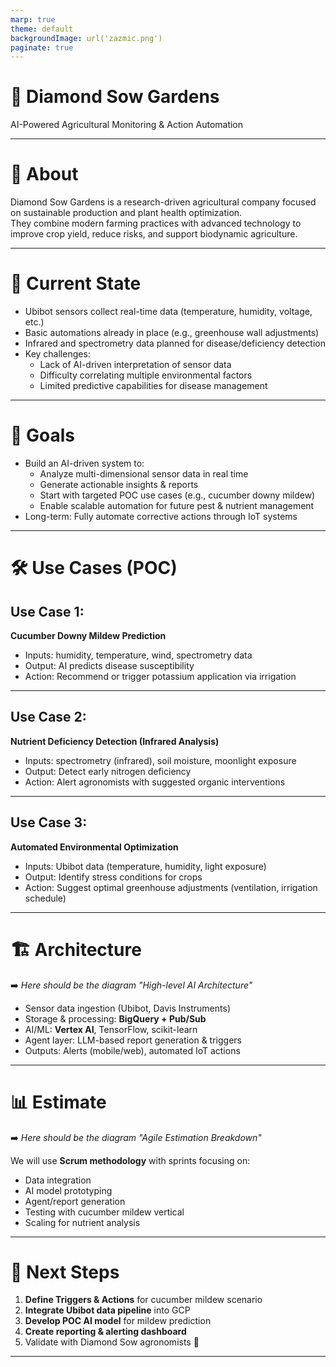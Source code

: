 ```yaml
---
marp: true
theme: default
backgroundImage: url('zazmic.png')
paginate: true
---
```


<!-- _class: lead -->
<!-- backgroundImage: url('main.png') -->
# 🌱 Diamond Sow Gardens  
AI-Powered Agricultural Monitoring & Action Automation  

---

# 📖 About  
Diamond Sow Gardens is a research-driven agricultural company focused on sustainable production and plant health optimization.  
They combine modern farming practices with advanced technology to improve crop yield, reduce risks, and support biodynamic agriculture.  

---

# 🔎 Current State  
- Ubibot sensors collect real-time data (temperature, humidity, voltage, etc.)  
- Basic automations already in place (e.g., greenhouse wall adjustments)  
- Infrared and spectrometry data planned for disease/deficiency detection  
- Key challenges:  
  - Lack of AI-driven interpretation of sensor data  
  - Difficulty correlating multiple environmental factors  
  - Limited predictive capabilities for disease management  

---

# 🎯 Goals  
- Build an AI-driven system to:  
  - Analyze multi-dimensional sensor data in real time  
  - Generate actionable insights & reports  
  - Start with targeted POC use cases (e.g., cucumber downy mildew)  
  - Enable scalable automation for future pest & nutrient management  
- Long-term: Fully automate corrective actions through IoT systems  

---

# 🛠 Use Cases (POC)  

## Use Case 1:  
**Cucumber Downy Mildew Prediction**  
- Inputs: humidity, temperature, wind, spectrometry data  
- Output: AI predicts disease susceptibility  
- Action: Recommend or trigger potassium application via irrigation  

---

## Use Case 2:  
**Nutrient Deficiency Detection (Infrared Analysis)**  
- Inputs: spectrometry (infrared), soil moisture, moonlight exposure  
- Output: Detect early nitrogen deficiency  
- Action: Alert agronomists with suggested organic interventions  

---

## Use Case 3:  
**Automated Environmental Optimization**  
- Inputs: Ubibot data (temperature, humidity, light exposure)  
- Output: Identify stress conditions for crops  
- Action: Suggest optimal greenhouse adjustments (ventilation, irrigation schedule)  

---

# 🏗 Architecture  

➡️ *Here should be the diagram "High-level AI Architecture"*  

- Sensor data ingestion (Ubibot, Davis Instruments)  
- Storage & processing: **BigQuery + Pub/Sub**  
- AI/ML: **Vertex AI**, TensorFlow, scikit-learn  
- Agent layer: LLM-based report generation & triggers  
- Outputs: Alerts (mobile/web), automated IoT actions  

---

# 📊 Estimate  

➡️ *Here should be the diagram "Agile Estimation Breakdown"*  

We will use **Scrum methodology** with sprints focusing on:  
- Data integration  
- AI model prototyping  
- Agent/report generation  
- Testing with cucumber mildew vertical  
- Scaling for nutrient analysis  

---

# 🚀 Next Steps  

1. **Define Triggers & Actions** for cucumber mildew scenario  
2. **Integrate Ubibot data pipeline** into GCP  
3. **Develop POC AI model** for mildew prediction  
4. **Create reporting & alerting dashboard**  
5. Validate with Diamond Sow agronomists 🌱  

---